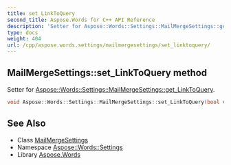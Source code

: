 ```yaml
---
title: set_LinkToQuery
second_title: Aspose.Words for C++ API Reference
description: 'Setter for Aspose::Words::Settings::MailMergeSettings::get_LinkToQuery.'
type: docs
weight: 404
url: /cpp/aspose.words.settings/mailmergesettings/set_linktoquery/
---
```

## MailMergeSettings::set_LinkToQuery method


Setter for [Aspose::Words::Settings::MailMergeSettings::get_LinkToQuery](../get_linktoquery/).

```cpp
void Aspose::Words::Settings::MailMergeSettings::set_LinkToQuery(bool value)
```

## See Also

* Class [MailMergeSettings](../)
* Namespace [Aspose::Words::Settings](../../)
* Library [Aspose.Words](../../../)

